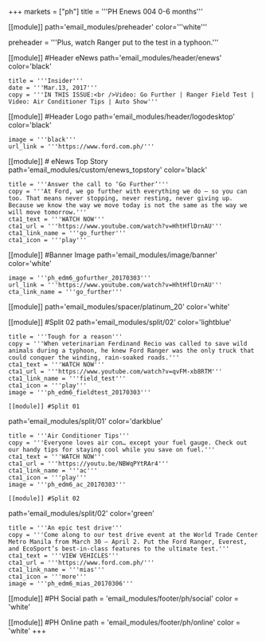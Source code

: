 +++
markets = ["ph"]
title = '''PH Enews 004 0-6 months'''

[[module]]
path='email_modules/preheader'
color='''white'''

preheader = '''Plus, watch Ranger put to the test in a typhoon.'''

[[module]] #Header eNews
path='email_modules/header/enews'
color='black'

	title = '''Insider'''
	date = '''Mar.13, 2017'''
	copy = '''IN THIS ISSUE:<br />Video: Go Further | Ranger Field Test | Video: Air Conditioner Tips | Auto Show'''

[[module]] #Header Logo
path='email_modules/header/logodesktop'
color='black'

	image = '''black'''
	url_link = '''https://www.ford.com.ph/'''
 
[[module]] # eNews Top Story
path='email_modules/custom/enews_topstory'
color='black'

	title = '''Answer the call to ‘Go Further’'''
	copy = '''At Ford, we go further with everything we do – so you can too. That means never stopping, never resting, never giving up. Because we know the way we move today is not the same as the way we will move tomorrow.'''
	cta1_text = '''WATCH NOW'''
	cta1_url = '''https://www.youtube.com/watch?v=HhtHflDrnAU'''
	cta1_link_name = '''go_further'''
	cta1_icon = '''play'''

[[module]] #Banner Image
path='email_modules/image/banner'
color='white'

	image = '''ph_edm6_gofurther_20170303'''
	url_link = '''https://www.youtube.com/watch?v=HhtHflDrnAU'''
	cta_link_name = '''go_further'''

[[module]]
path='email_modules/spacer/platinum_20'
color='white'

[[module]] #Split 02
path='email_modules/split/02'
color='lightblue'

	title = '''Tough for a reason'''
	copy = '''When veterinarian Ferdinand Recio was called to save wild animals during a typhoon, he knew Ford Ranger was the only truck that could conquer the winding, rain-soaked roads.'''
	cta1_text = '''WATCH NOW'''
	cta1_url = '''https://www.youtube.com/watch?v=qvFM-xb8RTM'''
	cta1_link_name = '''field_test'''
	cta1_icon = '''play'''
	image = '''ph_edm6_fieldtest_20170303'''

	[[module]] #Split 01
path='email_modules/split/01'
color='darkblue'

	title = '''Air Conditioner Tips'''
	copy = '''Everyone loves air con… except your fuel gauge. Check out our handy tips for staying cool while you save on fuel.'''
	cta1_text = '''WATCH NOW'''
	cta1_url = '''https://youtu.be/NBWqPYtRAr4'''
	cta1_link_name = '''ac'''
	cta1_icon = '''play'''
	image = '''ph_edm6_ac_20170303'''

	[[module]] #Split 02
path='email_modules/split/02'
color='green'

	title = '''An epic test drive'''
	copy = '''Come along to our test drive event at the World Trade Center Metro Manila from March 30 – April 2. Put the Ford Ranger, Everest, and EcoSport’s best-in-class features to the ultimate test.'''
	cta1_text = '''VIEW VEHICLES'''
	cta1_url = '''https://www.ford.com.ph/'''
	cta1_link_name = '''mias'''
	cta1_icon = '''more'''
	image = '''ph_edm6_mias_20170306'''

[[module]] #PH Social
path = 'email_modules/footer/ph/social'
color = 'white'

[[module]] #PH Online
path = 'email_modules/footer/ph/online'
color = 'white'
+++